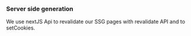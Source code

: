 ### Server side generation

We use nextJS Api to revalidate our SSG pages with revalidate API and to setCookies.
